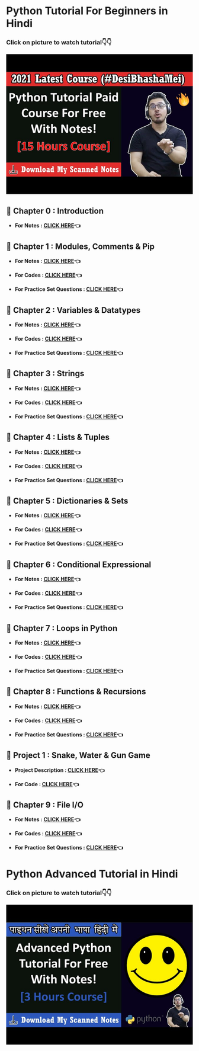 # Python Tutorial For Beginners in Hindi 

### Click on picture to watch tutorial👇👇

[![PYTHON Tutorial by Code With Harry](https://github.com/kishanrajput23/Self-Learning/blob/main/Python/gfDE2a7MKjA-SD.jpg)](https://youtu.be/gfDE2a7MKjA "PYTHON Tutorial by Code With Harry")


## 📌 Chapter 0 : Introduction

- **For Notes : [CLICK HERE](https://github.com/kishanrajput23/Self-Learning/blob/main/Python/Chapter%200/Chapter%200.pdf)👈**

## 📌 Chapter 1 : Modules, Comments & Pip

- **For Notes : [CLICK HERE](https://github.com/kishanrajput23/Self-Learning/blob/main/Python/Chapter%201/Chapter%201%20Python.pdf)👈**

- **For Codes : [CLICK HERE](https://github.com/kishanrajput23/Self-Learning/tree/main/Python/Chapter%201)👈**

- **For Practice Set Questions : [CLICK HERE](https://github.com/kishanrajput23/Self-Learning/blob/main/Python/Chapter%201/Chapter%201%20-%20Practice%20set.pdf)👈**


## 📌 Chapter 2 : Variables & Datatypes

- **For Notes : [CLICK HERE](https://github.com/kishanrajput23/Self-Learning/blob/main/Python/Chapter%202/Chapter%202.pdf)👈**

- **For Codes : [CLICK HERE](https://github.com/kishanrajput23/Self-Learning/tree/main/Python/Chapter%202)👈**

- **For Practice Set Questions : [CLICK HERE](https://github.com/kishanrajput23/Self-Learning/blob/main/Python/Chapter%202/Chapter%202%20-%20Practice.pdf)👈**


## 📌 Chapter 3 : Strings

- **For Notes : [CLICK HERE](https://github.com/kishanrajput23/Self-Learning/blob/main/Python/Chapter%203/Chapter%203.pdf)👈**

- **For Codes : [CLICK HERE](https://github.com/kishanrajput23/Self-Learning/tree/main/Python/Chapter%203)👈**

- **For Practice Set Questions : [CLICK HERE](https://github.com/kishanrajput23/Self-Learning/blob/main/Python/Chapter%203/Chapter%203%20Practice%20Set.pdf)👈**


## 📌 Chapter 4 : Lists & Tuples

- **For Notes : [CLICK HERE](https://github.com/kishanrajput23/Self-Learning/blob/main/Python/Chapter%204/Chapter%204.pdf)👈**

- **For Codes : [CLICK HERE](https://github.com/kishanrajput23/Self-Learning/tree/main/Python/Chapter%204)👈**

- **For Practice Set Questions : [CLICK HERE](https://github.com/kishanrajput23/Self-Learning/blob/main/Python/Chapter%204/Chapter%204%20-%20Practice%20Set.pdf)👈**


## 📌 Chapter 5 : Dictionaries & Sets

- **For Notes : [CLICK HERE](https://github.com/kishanrajput23/Self-Learning/blob/main/Python/Chapter%205/Chapter%205.pdf)👈**

- **For Codes : [CLICK HERE](https://github.com/kishanrajput23/Self-Learning/tree/main/Python/Chapter%205)👈**

- **For Practice Set Questions : [CLICK HERE](https://github.com/kishanrajput23/Self-Learning/blob/main/Python/Chapter%205/Chapter%205%20-%20Practice%20Set.pdf)👈**


## 📌 Chapter 6 : Conditional Expressional

- **For Notes : [CLICK HERE](https://github.com/kishanrajput23/Self-Learning/blob/main/Python/Chapter%206/Chapter%206.pdf)👈**

- **For Codes : [CLICK HERE](https://github.com/kishanrajput23/Self-Learning/tree/main/Python/Chapter%206)👈**

- **For Practice Set Questions : [CLICK HERE](https://github.com/kishanrajput23/Self-Learning/blob/main/Python/Chapter%206/Chapter%206%20-%20Practice%20Set.pdf)👈**


## 📌 Chapter 7 : Loops in Python

- **For Notes : [CLICK HERE](https://github.com/kishanrajput23/Self-Learning/blob/main/Python/Chapter%207/Chapter%207.pdf)👈**

- **For Codes : [CLICK HERE](https://github.com/kishanrajput23/Self-Learning/tree/main/Python/Chapter%207)👈**

- **For Practice Set Questions : [CLICK HERE](https://github.com/kishanrajput23/Self-Learning/blob/main/Python/Chapter%207/Chapter%207%20-%20Practice%20Set.pdf)👈**


## 📌 Chapter 8 : Functions & Recursions

- **For Notes : [CLICK HERE](https://github.com/kishanrajput23/Self-Learning/blob/main/Python/Chapter%208/Chapter%208.pdf)👈**

- **For Codes : [CLICK HERE](https://github.com/kishanrajput23/Self-Learning/tree/main/Python/Chapter%208)👈**

- **For Practice Set Questions : [CLICK HERE](https://github.com/kishanrajput23/Self-Learning/blob/main/Python/Chapter%208/Chapter%208%20Practice%20Set.pdf)👈**


## 📌 Project 1 : Snake, Water & Gun Game

- **Project Description : [CLICK HERE](https://github.com/kishanrajput23/Self-Learning/blob/main/Python/Project%201/Project%201.pdf)👈**

- **For Code : [CLICK HERE](https://github.com/kishanrajput23/Self-Learning/blob/main/Python/Project%201/main.py)👈**


## 📌 Chapter 9 : File I/O

- **For Notes : [CLICK HERE](https://github.com/kishanrajput23/Self-Learning/blob/main/Python/Chapter%209/Chapter%209.pdf)👈**

- **For Codes : [CLICK HERE](https://github.com/kishanrajput23/Self-Learning/tree/main/Python/Chapter%209)👈**

- **For Practice Set Questions : [CLICK HERE](https://github.com/kishanrajput23/Self-Learning/blob/main/Python/Chapter%209/Chapter%209%20-%20Practice%20Set.pdf)👈**


# Python Advanced Tutorial in Hindi 

### Click on picture to watch tutorial👇👇

[![PYTHON Tutorial by Code With Harry](https://github.com/kishanrajput23/Self-Learning/blob/main/Python/61a7UkDO50s-SD.jpg)](https://youtu.be/61a7UkDO50s "PYTHON Advanced Tutorial by Code With Harry")
